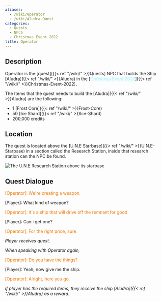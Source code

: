 ```yaml
---
aliases:
  - /wiki/Operator
  - /wiki/Aludra-Quest
categories:
  - Quests
  - NPCS
  - Christmas Event 2022
title: Operator
---
```


## Description

Operator is the [quest]({{< ref "/wiki/" >}}Quests) NPC that builds the Ship [Aludra]({{< ref "/wiki/" >}}Aludra) in the [<span style="color:#aef2fe;text-shadow: 1px 1px 10px #aef2fe;">Christmas Event 2022</span>]({{< ref "/wiki/" >}}Christmas-Event-2022).

The Items that the quest needs to build the [Aludra]({{< ref "/wiki/" >}}Aludra) are the following:

- 1 [Frost Core]({{< ref "/wiki/" >}}Frost-Core)
- 50 [Ice Shard]({{< ref "/wiki/" >}}Ice-Shard)
- 200,000 credits

## Location

The quest is located above the [U.N.E Starbase]({{< ref "/wiki/" >}}U.N.E-Starbase) in a section called the Research Station, inside that research station can the NPC be found.

![The U.N.E Research Station above its
starbase](AlundraQuest1.png "The U.N.E Research Station above its starbase")

## Quest Dialogue

<span style="color:#ee7600">[Operator]: We're creating a weapon.</span>

[Player]: What kind of weapon?

<span style="color:#ee7600">[Operator]: It's a ship that will drive off the remnant for good.</span>

[Player]: Can i get one?

<span style="color:#ee7600">[Operator]: For the right price, sure.</span>

_Player receives quest._

_When speaking with Operator again,_

<span style="color:#ee7600">[Operator]: Do you have the things?</span>

[Player]: Yeah, now give me the ship.

<span style="color:#ee7600">[Operator]: Alright, here you go.</span>

_if player has the required items, they receive the ship [Aludra]({{< ref "/wiki/" >}}Aludra) as a reward._
